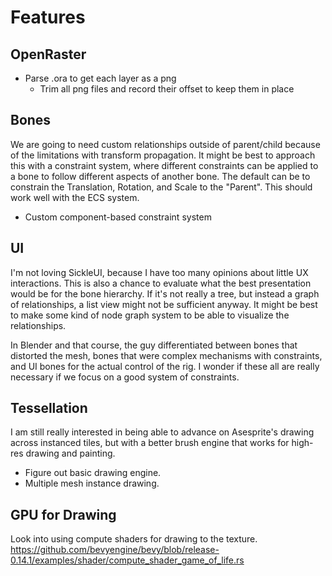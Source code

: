 # Features

## OpenRaster
- Parse .ora to get each layer as a png
  - Trim all png files and record their offset to keep them in place

## Bones
We are going to need custom relationships outside of parent/child because of the limitations with transform propagation. It might be best to approach this with a constraint system, where different constraints can be applied to a bone to follow different aspects of another bone. The default can be to constrain the Translation, Rotation, and Scale to the "Parent". This should work well with the ECS system.  

- Custom component-based constraint system

## UI
I'm not loving SickleUI, because I have too many opinions about little UX interactions. This is also a chance to evaluate what the best presentation would be for the bone hierarchy. If it's not really a tree, but instead a graph of relationships, a list view might not be sufficient anyway. It might be best to make some kind of node graph system to be able to visualize the relationships.

In Blender and that course, the guy differentiated between bones that distorted the mesh, bones that were complex mechanisms with constraints, and UI bones for the actual control of the rig. I wonder if these all are really necessary if we focus on a good system of constraints.

## Tessellation
I am still really interested in being able to advance on Asesprite's drawing across instanced tiles, but with a better brush engine that works for high-res drawing and painting.

- Figure out basic drawing engine.
- Multiple mesh instance drawing.

## GPU for Drawing
Look into using compute shaders for drawing to the texture.
https://github.com/bevyengine/bevy/blob/release-0.14.1/examples/shader/compute_shader_game_of_life.rs
